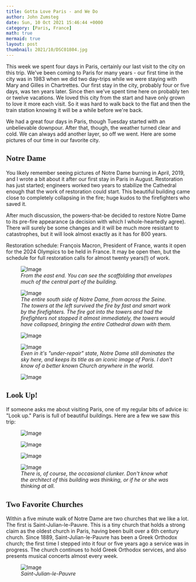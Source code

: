 ```yaml
---
title: Gotta Love Paris - and We Do
author: John Zumsteg
date: Sun, 10 Oct 2021 15:46:44 +0000
category: [Paris, France]
math: true
mermaid: true
layout: post
thumbnail: 2021/10/DSC01804.jpg
---
```

This week we spent four days in Paris, certainly our last visit to the city on this trip. We've been coming to Paris for many years - our first time in the city was in 1983 when we did two day-trips while we were staying with Mary and Gilles in Chartrettes. Our first stay in the city, probably four or five days, was ten years later. Since then we've spent time here on probably ten or twelve vacations. We loved this city from the start and have only grown to love it more each visit. So it was hard to walk back to the flat and then the train station knowing it will be a while before we're back.

We had a great four days in Paris, though Tuesday started with an unbelievable downpour. After that, though, the weather turned clear and cold. We can always add another layer, so off we went. Here are some pictures of our time in our favorite city.
<h2 style="font-family: verdana;">Notre Dame</h2>
You likely remember seeing pictures of Notre Dame burning in April, 2019, and I wrote a bit about it after our first stay in Paris in August. Restoration has just started; engineers worked two years to stabilize the Cathedral enough that the work of restoration could start. This beautiful building came close to completely collapsing in the fire; huge kudos to the firefighters who saved it.

After much discussion, the powers-that-be decided to restore Notre Dame to its pre-fire appearance (a decision with which I whole-heartedly agree). There will surely be some changes and it will be much more resistant to catastrophes, but it will look almost exactly as it has for 800 years.&nbsp;

Restoration schedule: François Macron, President of France, wants it open for the 2024 Olympics to be held in France. It may be open then, but the schedule for full restoration calls for almost twenty years(!) of work.

<figure class = "landscape">
	<img src="{{"/assets/images/2021/10/DSC01732.jpg" | prepend: site.baseurl | prepend: site.url }}" alt="Image" />
	<figcaption><em>From the east end. You can see the scaffolding that envelopes much of the central part of the building.</em></figcaption>
</figure>



<figure class = "landscape">
	<img src="{{"/assets/images/2021/10/DSC01736.jpg" | prepend: site.baseurl | prepend: site.url }}" alt="Image" />
	<figcaption><em>The entire south side of Notre Dame, from across the Seine. The towers at the left survived the fire by fast and smart work by the firefighters. The fire got into the towers and had the firefighters not stopped it almost immediately, the towers would have collapsed, bringing the entire Cathedral down with them.</em></figcaption>
</figure>

<figure class = "landscape">
	<img src="{{"/assets/images/2021/10/DSC01738.jpg" | prepend: site.baseurl | prepend: site.url }}" alt="Image" />
	<figcaption><em></em></figcaption>
</figure>

<!-- <figure class = "landscape">
	<img src="{{"/assets/images/2021/10/DSC01738.jpg" | prepend: site.baseurl | prepend: site.url }}" alt="Image" />
	<figcaption></figcaption>
</figure>

 -->

<figure class = "portrait">
	<img src="{{"/assets/images/2021/10/DSC01756.jpg" | prepend: site.baseurl | prepend: site.url }}" alt="Image" />
	<figcaption><em>Even in it's "under-repair" state, Notre Dame still dominates the sky here, and keeps its title as an iconic image of Paris. I don't know of a better known Church anywhere in the world.</em></figcaption>
</figure>

<figure class = "portrait">
	<img src="{{"/assets/images/2021/10/DSC01737.jpg" | prepend: site.baseurl | prepend: site.url }}" alt="Image" />
	<figcaption><em></em></figcaption>
</figure>

<h2 style="font-family: verdana;">Look Up!</h2>
If someone asks me about visiting Paris, one of my regular bits of advice is: "Look up." Paris is full of beautiful buildings. Here are a few we saw this trip:
<figure class = "landscape">
	<img src="{{"/assets/images/2021/10/DSC01716.jpg" | prepend: site.baseurl | prepend: site.url }}" alt="Image" />
	<figcaption><em></em></figcaption>
</figure>

<figure class = "portrait">
	<img src="{{"/assets/images/2021/10/DSC01708.jpg" | prepend: site.baseurl | prepend: site.url }}" alt="Image" />
	<figcaption><em></em></figcaption>
</figure>

<figure class = "landscape">
	<img src="{{"/assets/images/2021/10/DSC01712.jpg" | prepend: site.baseurl | prepend: site.url }}" alt="Image" />
	<figcaption><em></em></figcaption>
</figure>

<!-- <figure class = "landscape">
	<img src="{{"/assets/images/2021/10/DSC01716.jpg" | prepend: site.baseurl | prepend: site.url }}" alt="Image" />
	<figcaption></figcaption>
</figure>

 <figure class = "landscape">
	<img src="{{"/assets/images/2021/10/DSC01712.jpg" | prepend: site.baseurl | prepend: site.url }}" alt="Image" />
	<figcaption></figcaption>
</figure>

 <figure class = "portrait">
	<img src="{{"/assets/images/2021/10/DSC01708.jpg" | prepend: site.baseurl | prepend: site.url }}" alt="Image" />
	<figcaption></figcaption>
</figure>

 -->

<figure class = "landscape" >
	<img src="{{"/assets/images/2021/10/DSC00143.jpg" | prepend: site.baseurl | prepend: site.url }}" alt="Image" />
	<figcaption><em>There is, of course, the occasional clunker. Don't know what the architect of this building was thinking, or if he or she was thinking at all.</em></figcaption>
</figure>


<h2 style="font-family: verdana;">Two Favorite Churches</h2>
Within a five minute walk of Notre Dame are two churches that we like a lot. The first is Saint-Julian-le-Pauvre. This is a tiny church that holds a strong claim as the oldest church in Paris, having been built over a 6th century church. Since 1889, Saint-Julian-le-Pauvre has been a Greek Orthodox church; the first time I stepped into it four or five years ago a service was in progress. The church continues to hold Greek Orthodox services, and also presents musical concerts almost every week.

<figure class = "landscape">
	<img src="{{"/assets/images/2021/10/DSC01740.jpg" | prepend: site.baseurl | prepend: site.url }}" alt="Image" />
	<figcaption><em>Saint-Julian-le-Pauvre</em></figcaption>
</figure>
<!-- <figure class = "landscape">
	<img src="{{"/assets/images/2021/10/DSC01740.jpg" | prepend: site.baseurl | prepend: site.url }}" alt="Image" />
	<figcaption></figcaption>
</figure>

 -->

<figure class = "portrait">
	<img src="{{"/assets/images/2021/10/DSC01752.jpg" | prepend: site.baseurl | prepend: site.url }}" alt="Image" />
	<figcaption><em>Saint-Julian-le-Pauvre</em></figcaption>
</figure>
<!-- <figure class = "portrait">
	<img src="{{"/assets/images/2021/10/DSC01752.jpg" | prepend: site.baseurl | prepend: site.url }}" alt="Image" />
	<figcaption></figcaption>
</figure>

 -->

The other favorite church is Saint-Severin, just a hundred yards from Saint-Julian-le-Pauvre. This church has some Romanesque arches in the nave and about every type of Gothic known: early, flamboyant, neo-, etc. It, too, is not a huge Church, and it doesn't draw crowds, so it is a place of beauty and peace. For us, it's a lovely place to just sit.

<figure class = "portrait">
	<img src="{{"/assets/images/2021/10/DSC01772.jpg" | prepend: site.baseurl | prepend: site.url }}" alt="Image" />
	<figcaption><em>Saint Severin</em></figcaption>
</figure>
<!-- <figure class = "portrait">
	<img src="{{"/assets/images/2021/10/DSC01772.jpg" | prepend: site.baseurl | prepend: site.url }}" alt="Image" />
	<figcaption></figcaption>
</figure>

 -->

<figure class = "portrait">
	<img src="{{"/assets/images/2021/10/DSC01764.jpg" | prepend: site.baseurl | prepend: site.url }}" alt="Image" />
	<figcaption><em>Tcaption</em></figcaption>
</figure>
<!-- <figure class = "portrait">
	<img src="{{"/assets/images/2021/10/DSC01764.jpg" | prepend: site.baseurl | prepend: site.url }}" alt="Image" />
	<figcaption></figcaption>
</figure>

  -->

<figure class = "portrait">
	<img src="{{"/assets/images/2021/10/DSC01762.jpg" | prepend: site.baseurl | prepend: site.url }}" alt="Image" />
	<figcaption><em></em></figcaption>
</figure>
<!-- <figure class = "portrait">
	<img src="{{"/assets/images/2021/10/DSC01762.jpg" | prepend: site.baseurl | prepend: site.url }}" alt="Image" />
	<figcaption></figcaption>
</figure>

 -->

<figure class = "portrait">
	<img src="{{"/assets/images/2021/10/DSC01768.jpg" | prepend: site.baseurl | prepend: site.url }}" alt="Image" />
	<figcaption><em>Gotta love a beautiful organ.</em></figcaption>
</figure>


<h2 style="font-family: verdana;">River Walk</h2>
After visiting Saint-Julian-le-Pauvre and Saint-Severin, it was time to start back. We walked to the north side of the Seine (the Right Bank, as it's known) and walked along the river.

Our first few trips to Paris, I whined about how few places there were where people could walk along the river. Fortunately, things have changed, as there are now several miles of walks along the Seine. Right next to the river runs a former two-lane freeway that transported tens of thousands of cars a day. A few years back the city closed the road to cars on Sundays and opened it to walkers, runners, skateboarders, bikers, strollers, scooters.&nbsp; Then a couple years ago the mayor of Paris closed it off permanently, thus earning the ire of thousands of motorists. The payoff, though, has been fabulous for us walkers.

<figure class = "landscape">
	<img src="{{"/assets/images/2021/10/DSC01778.jpg" | prepend: site.baseurl | prepend: site.url }}" alt="Image" />
	<figcaption><em>A heavily-used "highway' down the Right Bank, turned into a walkers/bikers/runners paradise. Drivers are less enthused, but we think this is by far the best use of this road.</em></figcaption>
</figure>



Some pictures of Paris from our walk down the river...

<figure class = "landscape">
	<img src="{{"/assets/images/2021/10/DSC01774.jpg" | prepend: site.baseurl | prepend: site.url }}" alt="Image" />
	<figcaption><em>Lots of bridges, close up!</em></figcaption>
</figure>



<figure class = "landscape">
	<img src="{{"/assets/images/2021/10/DSC01773.jpg" | prepend: site.baseurl | prepend: site.url }}" alt="Image" />
	<figcaption><em>The Conciergerie, long a notorious prison, now a government office building.</em></figcaption>
</figure>



<figure class = "landscape">
	<img src="{{"/assets/images/2021/10/DSC01790.jpg" | prepend: site.baseurl | prepend: site.url }}" alt="Image" />
	<figcaption><em>School-kids enjoying the walkway and a beautiful day.</em></figcaption>
</figure>



<figure class = "landscape">
	<img src="{{"/assets/images/2021/10/DSC01777.jpg" | prepend: site.baseurl | prepend: site.url }}" alt="Image" />
	<figcaption><em>A corner of Ile de la Cité, home of Notre Dame. This is the only part of the island where residences were spared the clearing and rebuilding wrought by Baron Von Haussman in the 1870s.</em></figcaption>
</figure>



<figure class = "landscape">
	<img src="{{"/assets/images/2021/10/DSC01804.jpg" | prepend: site.baseurl | prepend: site.url }}" alt="Image" />
	<figcaption><em>Looking across at Ile St. Louis. You are seeing here some of the most expensive residences in Paris: a 230 sq. ft. studio apartment is listed for \\$400,000; a nice 750 sq. ft. two-bedroom goes for \\$1.4 million.</em></figcaption>
</figure>



<figure class = "landscape">
	<img src="{{"/assets/images/2021/10/DSC01801.jpg" | prepend: site.baseurl | prepend: site.url }}" alt="Image" />
	<figcaption><em>Nice place to eat lunch...</em></figcaption>
</figure>



Then, it was on the bus, back to the flat, pack up and head for the train station. As we walked along the river, we said, again and again, how much we love Paris, and how we will always have a plan for the next trip there. Have to have something to look forward to through the approaching winter, and Paris is what we'll be remembering and looking forward to again.
